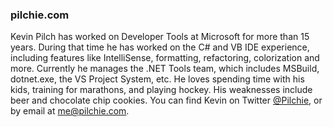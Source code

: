 ### pilchie.com

Kevin Pilch has worked on Developer Tools at Microsoft for more than 15 years. During that time he has worked on the C# and VB IDE experience, including features like IntelliSense, formatting, refactoring, colorization and more. 
Currently he manages the .NET Tools team, which includes MSBuild, dotnet.exe, the VS Project System, etc. He loves spending time with his kids, training for marathons, and playing hockey. His weaknesses include beer and 
chocolate chip cookies. You can find Kevin on Twitter [@Pilchie](https://twitter.com/Pilchie), or by email at [me@pilchie.com](mailto:me@pilchie.com).
